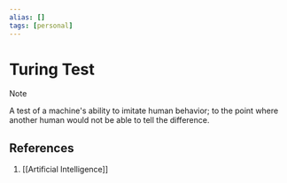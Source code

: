 ```yaml
---
alias: []
tags: [personal]
---
```

# Turing Test

> [!note]
> A test of a machine's ability to imitate human behavior; to the point where another human would not be able to tell the difference.

## References
1. [[Artificial Intelligence]]